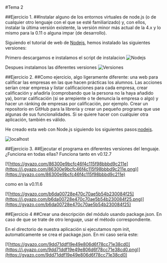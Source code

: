 #Tema 2

##Ejercicio 1.
##Instalar alguno de los entornos virtuales de node.js (o de cualquier otro lenguaje con el que se esté familiarizado) y, con ellos, instalar la última versión existente, la versión minor más actual de la 4.x y lo mismo para la 0.11 o alguna impar (de desarrollo).

Siguiendo el tutorial de web de [Nodejs](http://nodejs.org/en/download/package-manager/), hemos instalado las siguientes versiones:

Primero descargamos e instalamos el script de instalacion
![Nodejs](https://gyazo.com/2d9144e1f5213c989398d8f9328cee58)

Despues instalamos las diferentes versiones
![Versiones](https://gyazo.com/d9bee0d8e05e8d6b308dd5ebfa8f25c8)

##Ejercicio 2.
##Como ejercicio, algo ligeramente diferente: una web para calificar las empresas en las que hacen prácticas los alumnos. Las acciones serían crear empresa y listar calificaciones para cada empresa, crear calificación y añadirla (comprobando que la persona no la haya añadido ya), borrar calificación (si se arrepiente o te denuncia la empresa o algo) y hacer un ránking de empresas por calificación, por ejemplo. Crear un repositorio en GitHub para la librería y crear un pequeño programa que use algunas de sus funcionalidades. Si se quiere hacer con cualquier otra aplicación, también es válido.

He creado esta web con Node.js siguiendo los siguientes pasos:[nodejs](https://franl2p.wordpress.com/2015/04/01/primeros-pasos-con-node-js-y-express/).


![localhost](https://gyazo.com/da74731e4c1d9289c5e2ef31851b6bf2)

##Ejercicio 3.
##Ejecutar el programa en diferentes versiones del lenguaje. ¿Funciona en todas ellas?
Funciona tanto en v0.12.7 

[![https://gyazo.com/86300e9bcfc46f4c115f98bbbd9c211e](https://i.gyazo.com/86300e9bcfc46f4c115f98bbbd9c211e.png)](https://gyazo.com/86300e9bcfc46f4c115f98bbbd9c211e)

como en la v0.11.6

[![https://gyazo.com/b6da00728e470c70ae5b54b230084f25](https://i.gyazo.com/b6da00728e470c70ae5b54b230084f25.png)](https://gyazo.com/b6da00728e470c70ae5b54b230084f25)

##Ejercicio 4
##Crear una descripción del módulo usando package.json. En caso de que se trate de otro lenguaje, usar el método correspondiente.

En el directorio de nuestra aplicación si ejecutamos npm init, automaticamente se crea el package.json.
En mi caso seria este:

[![https://gyazo.com/9dd71ddf19e49e806d6f78cc71e38cd0](https://i.gyazo.com/9dd71ddf19e49e806d6f78cc71e38cd0.png)](https://gyazo.com/9dd71ddf19e49e806d6f78cc71e38cd0)







